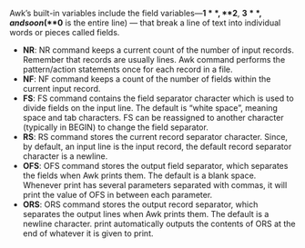 

Awk’s built-in variables include the field variables—**$1**, **$2**, **$3**, and so on (**$0** is the entire line) — that break a line of text into individual words or pieces called fields. 

- **NR**: NR command keeps a current count of the number of input records. Remember that records are usually lines. Awk command performs the pattern/action statements once for each record in a file. 
- **NF**: NF command keeps a count of the number of fields within the current input record. 
- **FS**: FS command contains the field separator character which is used to divide fields on the input line. The default is “white space”, meaning space and tab characters. FS can be reassigned to another character (typically in BEGIN) to change the field separator. 
- **RS**: RS command stores the current record separator character. Since, by default, an input line is the input record, the default record separator character is a newline. 
- **OFS**: OFS command stores the output field separator, which separates the fields when Awk prints them. The default is a blank space. Whenever print has several parameters separated with commas, it will print the value of OFS in between each parameter. 
- **ORS**: ORS command stores the output record separator, which separates the output lines when Awk prints them. The default is a newline character. print automatically outputs the contents of ORS at the end of whatever it is given to print.

